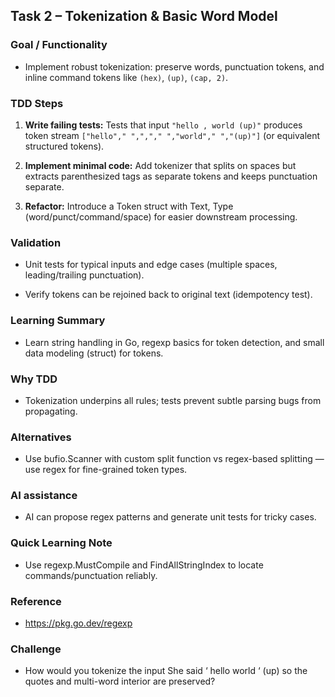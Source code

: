 ## **Task 2 – Tokenization & Basic Word Model**

### **Goal / Functionality**

- Implement robust tokenization: preserve words, punctuation tokens, and inline command tokens like `(hex)`, `(up)`, `(cap, 2)`.

### **TDD Steps**

1. **Write failing tests:** Tests that input `"hello , world (up)"` produces token stream `["hello"," ",","," ","world"," ","(up)"]` (or equivalent structured tokens).

2. **Implement minimal code:** Add tokenizer that splits on spaces but extracts parenthesized tags as separate tokens and keeps punctuation separate.

3. **Refactor:** Introduce a Token struct with Text, Type (word/punct/command/space) for easier downstream processing.

### **Validation**

- Unit tests for typical inputs and edge cases (multiple spaces, leading/trailing punctuation).

- Verify tokens can be rejoined back to original text (idempotency test).

### **Learning Summary**

- Learn string handling in Go, regexp basics for token detection, and small data modeling (struct) for tokens.

### **Why TDD**

- Tokenization underpins all rules; tests prevent subtle parsing bugs from propagating.

### **Alternatives**

- Use bufio.Scanner with custom split function vs regex-based splitting — use regex for fine-grained token types.

### **AI assistance**

- AI can propose regex patterns and generate unit tests for tricky cases.

### **Quick Learning Note**

- Use regexp.MustCompile and FindAllStringIndex to locate commands/punctuation reliably.

### **Reference**

- https://pkg.go.dev/regexp

### **Challenge**

- How would you tokenize the input She said ‘ hello world ‘ (up) so the quotes and multi-word interior are preserved?